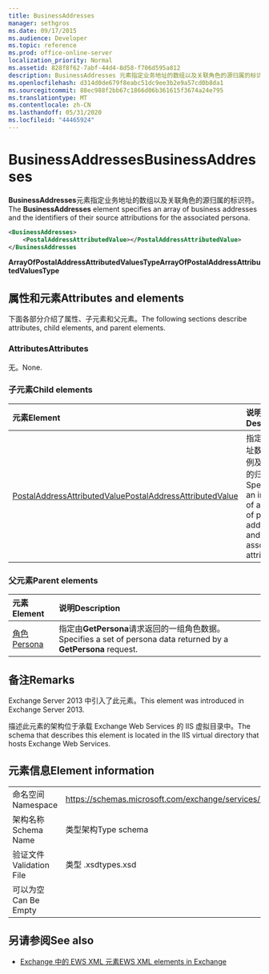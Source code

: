 ```yaml
---
title: BusinessAddresses
manager: sethgros
ms.date: 09/17/2015
ms.audience: Developer
ms.topic: reference
ms.prod: office-online-server
localization_priority: Normal
ms.assetid: 828f8f62-7abf-44d4-8d58-f706d595a812
description: BusinessAddresses 元素指定业务地址的数组以及关联角色的源归属的标识符。
ms.openlocfilehash: d314d0de679f8eabc51dc9ee3b2e9a57cd0b8da1
ms.sourcegitcommit: 88ec988f2bb67c1866d06b361615f3674a24e795
ms.translationtype: MT
ms.contentlocale: zh-CN
ms.lasthandoff: 05/31/2020
ms.locfileid: "44465924"
---
```

# <a name="businessaddresses"></a><span data-ttu-id="99eef-103">BusinessAddresses</span><span class="sxs-lookup"><span data-stu-id="99eef-103">BusinessAddresses</span></span>

<span data-ttu-id="99eef-104">**BusinessAddresses**元素指定业务地址的数组以及关联角色的源归属的标识符。</span><span class="sxs-lookup"><span data-stu-id="99eef-104">The **BusinessAddresses** element specifies an array of business addresses and the identifiers of their source attributions for the associated persona.</span></span> 
  
```XML
<BusinessAddresses>
    <PostalAddressAttributedValue></PostalAddressAttributedValue>
</BusinessAddresses
```

 <span data-ttu-id="99eef-105">**ArrayOfPostalAddressAttributedValuesType**</span><span class="sxs-lookup"><span data-stu-id="99eef-105">**ArrayOfPostalAddressAttributedValuesType**</span></span>
## <a name="attributes-and-elements"></a><span data-ttu-id="99eef-106">属性和元素</span><span class="sxs-lookup"><span data-stu-id="99eef-106">Attributes and elements</span></span>

<span data-ttu-id="99eef-107">下面各部分介绍了属性、子元素和父元素。</span><span class="sxs-lookup"><span data-stu-id="99eef-107">The following sections describe attributes, child elements, and parent elements.</span></span>
  
### <a name="attributes"></a><span data-ttu-id="99eef-108">Attributes</span><span class="sxs-lookup"><span data-stu-id="99eef-108">Attributes</span></span>

<span data-ttu-id="99eef-109">无。</span><span class="sxs-lookup"><span data-stu-id="99eef-109">None.</span></span>
  
### <a name="child-elements"></a><span data-ttu-id="99eef-110">子元素</span><span class="sxs-lookup"><span data-stu-id="99eef-110">Child elements</span></span>

|<span data-ttu-id="99eef-111">**元素**</span><span class="sxs-lookup"><span data-stu-id="99eef-111">**Element**</span></span>|<span data-ttu-id="99eef-112">**说明**</span><span class="sxs-lookup"><span data-stu-id="99eef-112">**Description**</span></span>|
|:-----|:-----|
|[<span data-ttu-id="99eef-113">PostalAddressAttributedValue</span><span class="sxs-lookup"><span data-stu-id="99eef-113">PostalAddressAttributedValue</span></span>](postaladdressattributedvalue.md) <br/> |<span data-ttu-id="99eef-114">指定邮政地址数组的实例及其关联的归属。</span><span class="sxs-lookup"><span data-stu-id="99eef-114">Specifies an instance of an array of postal addresses and their associated attributions.</span></span>  <br/> |
   
### <a name="parent-elements"></a><span data-ttu-id="99eef-115">父元素</span><span class="sxs-lookup"><span data-stu-id="99eef-115">Parent elements</span></span>

|<span data-ttu-id="99eef-116">**元素**</span><span class="sxs-lookup"><span data-stu-id="99eef-116">**Element**</span></span>|<span data-ttu-id="99eef-117">**说明**</span><span class="sxs-lookup"><span data-stu-id="99eef-117">**Description**</span></span>|
|:-----|:-----|
|[<span data-ttu-id="99eef-118">角色</span><span class="sxs-lookup"><span data-stu-id="99eef-118">Persona</span></span>](persona.md) <br/> |<span data-ttu-id="99eef-119">指定由**GetPersona**请求返回的一组角色数据。</span><span class="sxs-lookup"><span data-stu-id="99eef-119">Specifies a set of persona data returned by a **GetPersona** request.</span></span>  <br/> |
   
## <a name="remarks"></a><span data-ttu-id="99eef-120">备注</span><span class="sxs-lookup"><span data-stu-id="99eef-120">Remarks</span></span>

<span data-ttu-id="99eef-121">Exchange Server 2013 中引入了此元素。</span><span class="sxs-lookup"><span data-stu-id="99eef-121">This element was introduced in Exchange Server 2013.</span></span>
  
<span data-ttu-id="99eef-122">描述此元素的架构位于承载 Exchange Web Services 的 IIS 虚拟目录中。</span><span class="sxs-lookup"><span data-stu-id="99eef-122">The schema that describes this element is located in the IIS virtual directory that hosts Exchange Web Services.</span></span>
  
## <a name="element-information"></a><span data-ttu-id="99eef-123">元素信息</span><span class="sxs-lookup"><span data-stu-id="99eef-123">Element information</span></span>

|||
|:-----|:-----|
|<span data-ttu-id="99eef-124">命名空间</span><span class="sxs-lookup"><span data-stu-id="99eef-124">Namespace</span></span>  <br/> |https://schemas.microsoft.com/exchange/services/2006/types  <br/> |
|<span data-ttu-id="99eef-125">架构名称</span><span class="sxs-lookup"><span data-stu-id="99eef-125">Schema Name</span></span>  <br/> |<span data-ttu-id="99eef-126">类型架构</span><span class="sxs-lookup"><span data-stu-id="99eef-126">Type schema</span></span>  <br/> |
|<span data-ttu-id="99eef-127">验证文件</span><span class="sxs-lookup"><span data-stu-id="99eef-127">Validation File</span></span>  <br/> |<span data-ttu-id="99eef-128">类型 .xsd</span><span class="sxs-lookup"><span data-stu-id="99eef-128">types.xsd</span></span>  <br/> |
|<span data-ttu-id="99eef-129">可以为空</span><span class="sxs-lookup"><span data-stu-id="99eef-129">Can Be Empty</span></span>  <br/> ||
   
## <a name="see-also"></a><span data-ttu-id="99eef-130">另请参阅</span><span class="sxs-lookup"><span data-stu-id="99eef-130">See also</span></span>



- [<span data-ttu-id="99eef-131">Exchange 中的 EWS XML 元素</span><span class="sxs-lookup"><span data-stu-id="99eef-131">EWS XML elements in Exchange</span></span>](ews-xml-elements-in-exchange.md)

